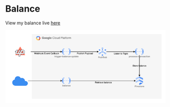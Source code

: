 # Balance

View my balance live [here](https://projects.xbd.au/balance/)

![Balance system diagram](./system.png)
